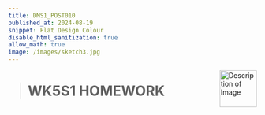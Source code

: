 ```yaml
---
title: DMS1_POST010
published_at: 2024-08-19
snippet: Flat Design Colour
disable_html_sanitization: true
allow_math: true
image: /images/sketch3.jpg
---
```


<img src="https://www.hardjewelry.com/cdn/shop/files/ezgif.com-gif-maker_3.gif?v=1649272041" alt="Description of Image" style="float:right; margin-left:20px; width:75px; height:auto;">

># **WK5S1 HOMEWORK**

